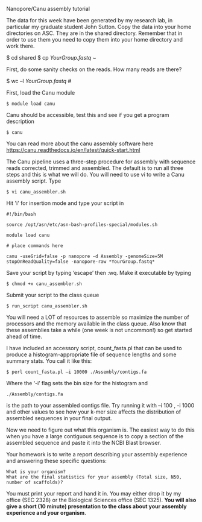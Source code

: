 

Nanopore/Canu assembly tutorial

The data for this week have been generated by my research lab, in particular my graduate student John Sutton. Copy the data into your home directories on ASC. They are in the shared directory. Remember that in order to use them you need to copy them into your home directory and work there.

$ cd shared
$ cp *YourGroup.fastq* ~

First, do some sanity checks on the reads. How many reads are there?

$ wc –l *YourGroup.fastq* # 

First, load the Canu module

    $ module load canu

Canu should be accessible, test this and see if you get a program description

    $ canu

You can read more about the canu assembly software here https://canu.readthedocs.io/en/latest/quick-start.html

The Canu pipeline uses a three-step procedure for assembly with sequence reads corrected, trimmed and assembled. The default is to run all three steps and this is what we will do. You will need to use vi to write a Canu assembly script. Type

    $ vi canu_assembler.sh

Hit 'i' for insertion mode and type your script in

    #!/bin/bash

    source /opt/asn/etc/asn-bash-profiles-special/modules.sh

    module load canu

    # place commands here

    canu -useGrid=false -p nanopore -d Assembly -genomeSize=5M stopOnReadQuality=false -nanopore-raw *YourGroup.fastq*

Save your script by typing ‘escape’ then :wq. Make it executable by typing

    $ chmod +x canu_assembler.sh

Submit your script to the class queue

    $ run_script canu_assembler.sh

You will need a LOT of resources to assemble so maximize the number of processors and the memory available in the class queue. Also know that these assemblies take a while (one week is not uncommon!) so get started ahead of time.

I have included an accessory script, count_fasta.pl that can be used to produce a histogram-appropriate file of sequence lengths and some summary stats. You call it like this:

    $ perl count_fasta.pl –i 10000 ./Assembly/contigs.fa

Where the ‘-i’ flag sets the bin size for the histogram and

    ./Assembly/contigs.fa 

is the path to your assembled contigs file. Try running it with –i 100 , -i 1000 and other values to see how your k-mer size affects the distribution of assembled sequences in your final output.

Now we need to figure out what this organism is. The easiest way to do this when you have a large contiguous sequence is to copy a section of the assembled sequence and paste it into the NCBI Blast browser.

Your homework is to write a report describing your assembly experience and answering these specific questions:

    What is your organism?
    What are the final statistics for your assembly (Total size, N50, number of scaffolds)?

You must print your report and hand it in. You may either drop it by my office (SEC 2328) or the Biological Sciences office (SEC 1325). **You will also give a short (10 minute) presentation to the class about your assembly experience and your organism**. 
